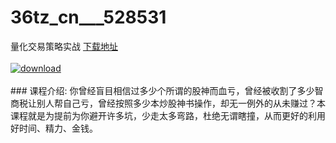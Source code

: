 # 36tz_cn___528531
量化交易策略实战
[下载地址](http://www.36tz.cn/article/528531 "下载地址")
<br/></br>[![download](http://36tz.cn/muke_img/2019_11_2-42-300x216.png "下载地址")](http://www.36tz.cn/article/528531 "下载地址")
<br/></br>### 课程介绍:
你曾经盲目相信过多少个所谓的股神而血亏，曾经被收割了多少智商税让别人帮自己亏，曾经按照多少本炒股神书操作，却无一例外的从未赚过？本课程就是为提前为你避开许多坑，少走太多弯路，杜绝无谓瞎撞，从而更好的利用好时间、精力、金钱。


